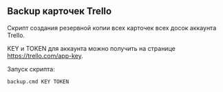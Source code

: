﻿
## Backup карточек Trello

Скрипт создания резервной копии всех карточек всех досок аккаунта Trello.

KEY и TOKEN для аккаунта можно получить на странице https://trello.com/app-key.

Запуск скрипта:
```
backup.cmd KEY TOKEN
```
